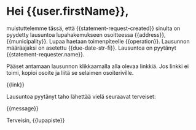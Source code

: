 # Hei {{user.firstName}},

muistuttelemme t&auml;ss&auml;, ett&auml; {{statement-request-created}} sinulta on pyydetty lausuntoa lupahakemukseen osoitteessa {{address}}, {{municipality}}. Lupaa haetaan toimenpiteelle {{operation}}. Lausunnon m&auml;&auml;r&auml;ajaksi on asetettu {{due-date-str-fi}}. Lausuntoa on pyyt&auml;nyt {{statement-requester.name}}.

P&auml;&auml;set antamaan lausunnon klikkaamalla alla olevaa linkki&auml;. Jos linkki ei toimi, kopioi osoite ja liit&auml; se selaimen osoiteriville.

{{link}}

Lausuntoa pyyt&auml;nyt taho l&auml;hett&auml;&auml; viel&auml; seuraavat terveiset:

{{message}}

Terveisin,
{{lupapiste}}